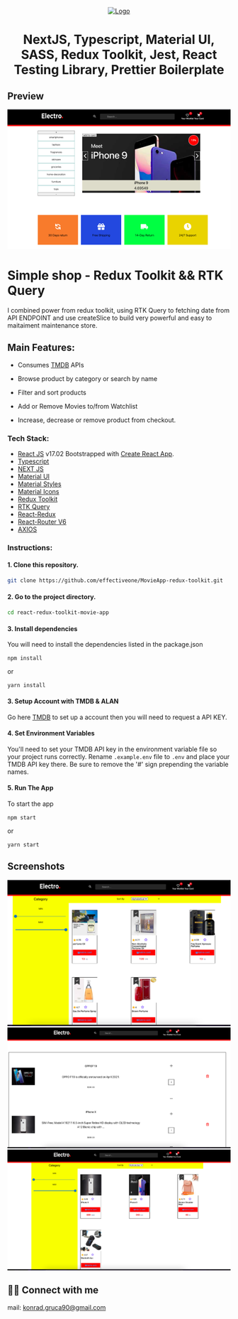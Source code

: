
<p align="center">
  <a href="https://github.com/lucky-lore/nextjs-ts-rtl-jest-prettier-boilerplate">
    <img src="./public/favicon.ico" alt="Logo" width="80" height="80">
  </a>

  <h1 align="center">NextJS, Typescript, Material UI, SASS, Redux Toolkit, Jest, React Testing Library, Prettier Boilerplate</h1>

  ## Preview
![Design preview for the Entertainment web app coding challenge](./src/assets/images/shop/main.png)

#  Simple shop - Redux Toolkit && RTK Query

I combined power from redux toolkit, using RTK Query to fetching date from API ENDPOINT and use createSlice to build very powerful and easy to maitaiment maintenance store.


## Main Features:

- Consumes [TMDB](https://dummyjson.com) APIs

- Browse product by category or search by name
- Filter and sort products
- Add or Remove Movies to/from Watchlist
- Increase, decrease or remove product from checkout.


### Tech Stack:
- [React JS](https://reactjs.org/docs/getting-started.html) v17.02 Bootstrapped with [Create React App](https://github.com/facebook/create-react-app).
- [Typescript](https://www.typescriptlang.org/)
- [NEXT JS ](https://nextjs.org/)
- [Material UI](https://mui.com/material-ui/getting-started/installation/) 
- [Material Styles](https://mui.com/system/styles/basics/) 
- [Material Icons](https://mui.com/material-ui/material-icons/#main-content) 
- [Redux Toolkit](https://redux-toolkit.js.org/introduction/getting-started)
- [RTK Query](https://redux-toolkit.js.org/introduction/getting-started)
- [React-Redux](https://react-redux.js.org/introduction/getting-started)
- [React-Router V6](https://v6.reactrouter.com/web/guides/quick-start)
- [AXIOS](https://axios-http.com/docs/intro)

### Instructions:
#### 1. Clone this repository.
```bash
git clone https://github.com/effectiveone/MovieApp-redux-toolkit.git
```

#### 2. Go to the project directory.
```bash
cd react-redux-toolkit-movie-app
```
#### 3. Install dependencies
You will need to install the dependencies listed in the package.json
```
npm install
```
or
```
yarn install
```
#### 3. Setup Account with TMDB & ALAN
Go here [TMDB](https://www.themoviedb.org/signup?language=en-US) to set up a account then you will need to request a API KEY.


#### 4. Set Environment Variables
You'll need to set your TMDB API key in the environment variable file so your project runs correctly. Rename `.example.env` file to `.env` and place your TMDB API key there. Be sure to remove the '#' sign prepending the variable names.

#### 5. Run The App
To start the app 
```
npm start
```
or
```
yarn start
```

## Screenshots
![Design preview for the Entertainment web app coding challenge](./src/assets/images/shop/shop1.png)
![Design preview for the Entertainment web app coding challenge](./src/assets/images/shop/shop2.png)
![Design preview for the Entertainment web app coding challenge](./src/assets/images/shop/shop.png)

## 👨‍💻 Connect with me 
mail: konrad.gruca90@gmail.com
